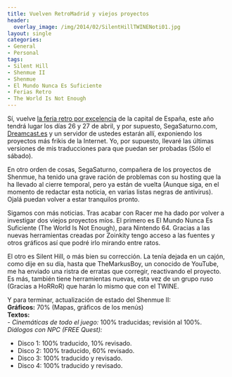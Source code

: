 ```yaml
---
title: Vuelven RetroMadrid y viejos proyectos
header:
  overlay_image: /img/2014/02/SilentHillTWINENoti01.jpg
layout: single
categories:
- General
- Personal
tags:
- Silent Hill
- Shenmue II
- Shenmue
- El Mundo Nunca Es Suficiente
- Ferias Retro
- The World Is Not Enough
---
```

Sí, vuelve [la feria retro por excelencia](http://www.retromadrid.org/) 
de la capital de España, este año tendrá lugar  los días 26 y 27 de abril, 
y por supuesto, SegaSaturno.com, [Dreamcast.es](http://www.dreamcast.es) 
y un servidor de ustedes estarán allí, exponiendo los proyectos más frikis 
de la Internet. Yo, por supuesto, llevaré las últimas versiones de mis traducciones 
para que puedan ser probadas (Sólo el sábado).

En otro orden de cosas, SegaSaturno, compañera de los proyectos de Shenmue, 
ha tenido una grave ración de problemas con su hosting que la ha llevado al 
cierre temporal, pero ya están de vuelta (Aunque siga, en el momento de 
redactar esta noticia, en varias listas negras de antivirus). Ojalá puedan 
volver a estar tranquilos pronto.

Sigamos con más noticias. Tras acabar con Racer me ha dado por volver a investigar 
dos viejos proyectos míos. El primero es El Mundo Nunca Es Suficiente (The World Is Not 
Enough), para Nintendo 64. Gracias a las nuevas herramientas creadas por Zoinkity tengo 
acceso a las fuentes y otros gráficos así que podré irlo mirando entre ratos.

El otro es Silent Hill, o más bien su corrección. La tenía dejada en un cajón, como 
dije en su día, hasta que TheMarkusBoy, un conocido de YouTube, me ha enviado una ristra 
de erratas que corregir, reactivando el proyecto. Es más, también tiene herramientas 
nuevas, esta vez de un grupo ruso (Gracias a HoRRoR) que harán lo mismo que con el TWINE.

Y para terminar, actualización de estado del Shenmue II:  
**Gráficos:** 70% (Mapas, gráficos de los menús)  
**Textos:**  
_- Cinemáticas de todo el juego:_ 100% traducidas; revisión al 100%.  
_Diálogos con NPC (FREE Quest):_  
- Disco 1: 100% traducido, 10% revisado.  
- Disco 2: 100% traducido, 60% revisado.  
- Disco 3: 100% traducido y revisado.  
- Disco 4: 100% traducido y revisado.
